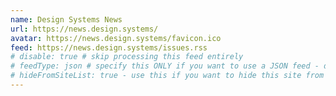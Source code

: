 ```yaml
---
name: Design Systems News
url: https://news.design.systems/
avatar: https://news.design.systems/favicon.ico
feed: https://news.design.systems/issues.rss
# disable: true # skip processing this feed entirely
# feedType: json # specify this ONLY if you want to use a JSON feed - defaults to RSS / Atom
# hideFromSiteList: true - use this if you want to hide this site from the list of sites on this page: https://eleventy-m10y.lkmt.us/sites/
---
```

